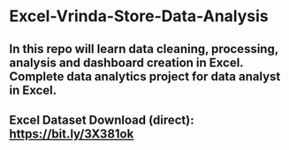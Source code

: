 # Excel-Vrinda-Store-Data-Analysis
## In this repo will learn data cleaning, processing, analysis and dashboard creation in Excel. Complete data analytics project for data analyst in Excel.
## Excel Dataset Download (direct): https://bit.ly/3X381ok

